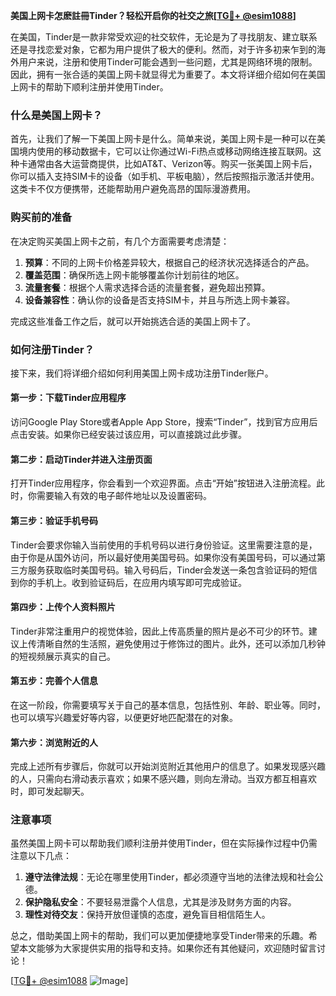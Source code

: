 **美国上网卡怎麽註冊Tinder？轻松开启你的社交之旅[[TG💪+ @esim1088](https://t.me/s/esim1088)]**

在美国，Tinder是一款非常受欢迎的社交软件，无论是为了寻找朋友、建立联系还是寻找恋爱对象，它都为用户提供了极大的便利。然而，对于许多初来乍到的海外用户来说，注册和使用Tinder可能会遇到一些问题，尤其是网络环境的限制。因此，拥有一张合适的美国上网卡就显得尤为重要了。本文将详细介绍如何在美国上网卡的帮助下顺利注册并使用Tinder。

### 什么是美国上网卡？

首先，让我们了解一下美国上网卡是什么。简单来说，美国上网卡是一种可以在美国境内使用的移动数据卡，它可以让你通过Wi-Fi热点或移动网络连接互联网。这种卡通常由各大运营商提供，比如AT&T、Verizon等。购买一张美国上网卡后，你可以插入支持SIM卡的设备（如手机、平板电脑），然后按照指示激活并使用。这类卡不仅方便携带，还能帮助用户避免高昂的国际漫游费用。

### 购买前的准备

在决定购买美国上网卡之前，有几个方面需要考虑清楚：

1. **预算**：不同的上网卡价格差异较大，根据自己的经济状况选择适合的产品。
2. **覆盖范围**：确保所选上网卡能够覆盖你计划前往的地区。
3. **流量套餐**：根据个人需求选择合适的流量套餐，避免超出预算。
4. **设备兼容性**：确认你的设备是否支持SIM卡，并且与所选上网卡兼容。

完成这些准备工作之后，就可以开始挑选合适的美国上网卡了。

### 如何注册Tinder？

接下来，我们将详细介绍如何利用美国上网卡成功注册Tinder账户。

#### 第一步：下载Tinder应用程序

访问Google Play Store或者Apple App Store，搜索“Tinder”，找到官方应用后点击安装。如果你已经安装过该应用，可以直接跳过此步骤。

#### 第二步：启动Tinder并进入注册页面

打开Tinder应用程序，你会看到一个欢迎界面。点击“开始”按钮进入注册流程。此时，你需要输入有效的电子邮件地址以及设置密码。

#### 第三步：验证手机号码

Tinder会要求你输入当前使用的手机号码以进行身份验证。这里需要注意的是，由于你是从国外访问，所以最好使用美国号码。如果你没有美国号码，可以通过第三方服务获取临时美国号码。输入号码后，Tinder会发送一条包含验证码的短信到你的手机上。收到验证码后，在应用内填写即可完成验证。

#### 第四步：上传个人资料照片

Tinder非常注重用户的视觉体验，因此上传高质量的照片是必不可少的环节。建议上传清晰自然的生活照，避免使用过于修饰过的图片。此外，还可以添加几秒钟的短视频展示真实的自己。

#### 第五步：完善个人信息

在这一阶段，你需要填写关于自己的基本信息，包括性别、年龄、职业等。同时，也可以填写兴趣爱好等内容，以便更好地匹配潜在的对象。

#### 第六步：浏览附近的人

完成上述所有步骤后，你就可以开始浏览附近其他用户的信息了。如果发现感兴趣的人，只需向右滑动表示喜欢；如果不感兴趣，则向左滑动。当双方都互相喜欢时，即可发起聊天。

### 注意事项

虽然美国上网卡可以帮助我们顺利注册并使用Tinder，但在实际操作过程中仍需注意以下几点：

1. **遵守法律法规**：无论在哪里使用Tinder，都必须遵守当地的法律法规和社会公德。
2. **保护隐私安全**：不要轻易泄露个人信息，尤其是涉及财务方面的内容。
3. **理性对待交友**：保持开放但谨慎的态度，避免盲目相信陌生人。

总之，借助美国上网卡的帮助，我们可以更加便捷地享受Tinder带来的乐趣。希望本文能够为大家提供实用的指导和支持。如果你还有其他疑问，欢迎随时留言讨论！

[[TG💪+ @esim1088](https://t.me/s/esim1088) ![Image](https://i.postimg.cc/4NQfJmqS/Snipaste-2025-05-13-00-14-12.png)]